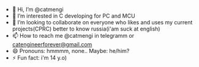 - 👋 Hi, I’m @catmengi
- 👀 I’m interested in C developing for PC and MCU
- 💞️ I’m looking to collaborate on everyone who likes and uses my current projects(CPRC) better to know russia(i'am suck at english)
- 📫 How to reach me @catmengi in telegramm or catengineerforever@gmail.com
- 😄 Pronouns: hmmmm, none.. Maybe: he/him?
- ⚡ Fun fact: i'm 14 y.o)

<!---
catmengi/catmengi is a ✨ special ✨ repository because its `README.md` (this file) appears on your GitHub profile.
You can click the Preview link to take a look at your changes.
--->
